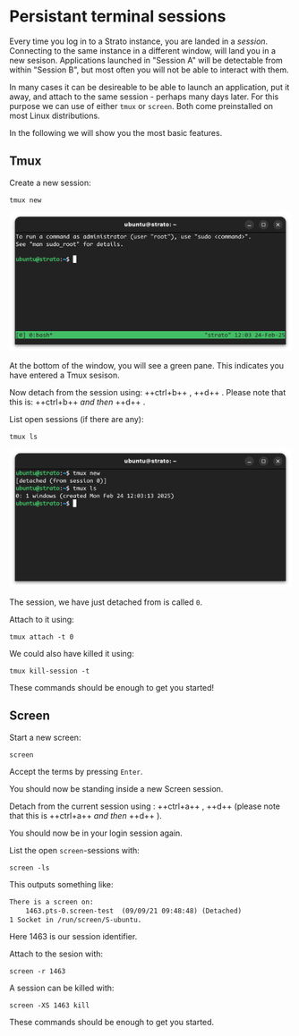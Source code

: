 # Persistant terminal sessions
Every time you log in to a Strato instance, you are landed in a *session*. Connecting to the same instance in a different window, will land you in a new sesison. Applications launched in "Session A" will be detectable from within "Session B", but most often you will not be able to interact with them.

In many cases it can be desireable to be able to launch an application, put it away, and attach to the same session - perhaps many days later. For this purpose we can use of either `tmux` or `screen`. Both come preinstalled on most Linux distributions.

In the following we will show you the most basic features.

## Tmux

Create a new session:
```
tmux new
```

![A new Tmux session](../../assets/img/openstack/tmux_new.png "A new Tmux Session")

At the bottom of the window, you will see a green pane. This indicates you have entered a Tmux sesison.

Now detach from the session using: ++ctrl+b++ , ++d++ . Please note that this is: ++ctrl+b++ *and then* ++d++ .

List open sessions (if there are any):
```
tmux ls
```
![A new Tmux session](../../assets/img/openstack/tmux_ls.png "A new Tmux Session")

The session, we have just detached from is called `0`.

Attach to it using:
```
tmux attach -t 0
```

We could also have killed it using:
```
tmux kill-session -t 
```

These commands should be enough to get you started!

## Screen

Start a new screen:
```
screen
```

Accept the terms by pressing `Enter`. 

You should now be standing inside a new Screen session.

Detach from the current session using : ++ctrl+a++ , ++d++  (please note that this is ++ctrl+a++ *and then* ++d++ ).

You should now be in your login session again.

List the open `screen`-sessions with:

```
screen -ls
```
This outputs something like:

```
There is a screen on:
	1463.pts-0.screen-test	(09/09/21 09:48:48)	(Detached)
1 Socket in /run/screen/S-ubuntu.
```

Here 1463 is our session identifier.

Attach to the sesion with:
```
screen -r 1463
```

A session can be killed with:

```
screen -XS 1463 kill
```

These commands should be enough to get you started.
